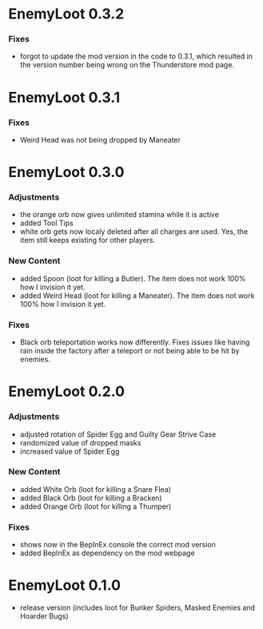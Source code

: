 
# EnemyLoot 0.3.2

### Fixes
- forgot to update the mod version in the code to 0.3.1, which resulted in the version number being wrong on the Thunderstore mod page.


# EnemyLoot 0.3.1

### Fixes
- Weird Head was not being dropped by Maneater


# EnemyLoot 0.3.0

### Adjustments
- the orange orb now gives unlimited stamina while it is active
- added Tool Tips
- white orb gets now localy deleted after all charges are used. Yes, the item still keeps existing for other players.

### New Content
- added Spoon (loot for killing a Butler). The item does not work 100% how I invision it yet. 
- added Weird Head (loot for killing a Maneater). The item does not work 100% how I invision it yet. 

### Fixes
- Black orb teleportation works now differently. Fixes issues like having rain inside the factory after a teleport or not being able to be hit by enemies.


# EnemyLoot 0.2.0

### Adjustments
- adjusted rotation of Spider Egg and Guilty Gear Strive Case
- randomized value of dropped masks
- increased value of Spider Egg

### New Content
- added White Orb (loot for killing a Snare Flea)
- added Black Orb (loot for killing a Bracken)
- added Orange Orb (loot for killing a Thumper)

### Fixes
- shows now in the BepInEx console the correct mod version
- added BepInEx as dependency on the mod webpage


# EnemyLoot 0.1.0
- release version (includes loot for Bunker Spiders, Masked Enemies and Hoarder Bugs)
